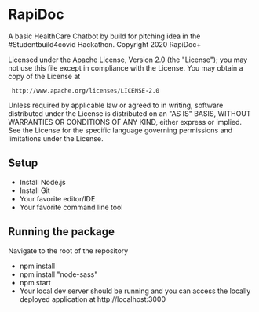 # RapiDoc
A basic HealthCare Chatbot by build for pitching idea in the #Studentbuild4covid Hackathon.
Copyright 2020 RapiDoc+

   Licensed under the Apache License, Version 2.0 (the "License");
   you may not use this file except in compliance with the License.
   You may obtain a copy of the License at

     http://www.apache.org/licenses/LICENSE-2.0

   Unless required by applicable law or agreed to in writing, software
   distributed under the License is distributed on an "AS IS" BASIS,
   WITHOUT WARRANTIES OR CONDITIONS OF ANY KIND, either express or implied.
   See the License for the specific language governing permissions and
   limitations under the License.
   
   
 ## Setup
   
  - Install Node.js
  - Install Git
  - Your favorite editor/IDE
  - Your favorite command line tool
  
 ## Running the package
 
 Navigate to the root of the repository
 - npm install
 - npm install "node-sass"
 - npm start
 - Your local dev server should be running and you can access the locally deployed application at http://localhost:3000
